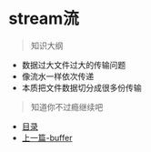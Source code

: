 # stream流

> 知识大纲
* 数据过大文件过大的传输问题
* 像流水一样依次传递
* 本质把文件数据切分成很多份传输

> 知道你不过瘾继续吧
* [目录](../../README.md)
* [上一篇-buffer](../day-09/buffer.md)